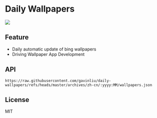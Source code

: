 # Daily Wallpapers
  
![](https://www.bing.com/th?id=OHR.SerengetiGiraffe_ZH-CN2613013393_UHD.jpg)

## Feature

- Daily automatic update of bing wallpapers
- Driving Wallpaper App Development

## API

```
https://raw.githubusercontent.com/gavinliu/daily-wallpapers/refs/heads/master/archives/zh-cn/:yyyy:MM/wallpapers.json
```

## License

MIT
  